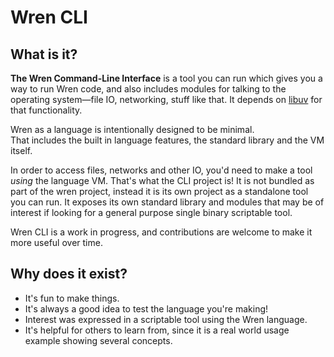 # Wren CLI

## What is it?

**The Wren Command-Line Interface** is a tool you can run which gives you a way to run Wren code, and
    also includes modules for talking to the operating system&mdash;file IO,
    networking, stuff like that. It depends on [libuv][] for that
    functionality.

Wren as a language is intentionally designed to be minimal.   
That includes the built in language features, the standard library and the VM itself.

In order to access files, networks and other IO, you'd need to make a tool _using_ the language VM. 
That's what the CLI project is! It is not bundled as part of the wren project,
instead it is its own project as a standalone tool you can run.
It exposes its own standard library and modules that may be of interest
if looking for a general purpose single binary scriptable tool.

Wren CLI is a work in progress, and contributions are welcome to make it more useful over time.

## Why does it exist?

- It's fun to make things.
- It's always a good idea to test the language you're making!
- Interest was expressed in a scriptable tool using the Wren language.
- It's helpful for others to learn from, since it is a real world usage example showing several concepts.

[libuv]: http://libuv.org/
